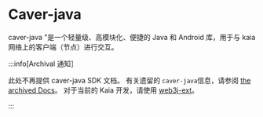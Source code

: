 # Caver-java

caver-java "是一个轻量级、高模块化、便捷的 Java 和 Android 库，用于与 kaia 网络上的客户端（节点）进行交互。

:::info[Archival 通知］

此处不再提供 caver-java SDK 文档。 有关遗留的 `caver-java`信息，请参阅 [the archived Docs](https://docs.klaytn.foundation/docs/references/sdk/caver-java/)。 对于当前的 Kaia 开发，请使用 [web3j-ext](../web3j-ext/getting-started.md)。

:::